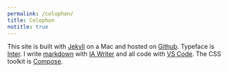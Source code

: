 ```yaml
---
permalink: /colophon/
title: Colophon
notitle: true
---
```

This site is built with [Jekyll](https://jekyllrb.com) on a Mac and hosted on [Github](https://github.com). Typeface is [Inter](https://rsms.me/inter/). I write [markdown](https://www.markdownguide.org) with [IA Writer](https://ia.net/writer) and all code with [VS Code](https://code.visualstudio.com). The CSS toolkit is [Compose](https://ulf.codes/compose).
